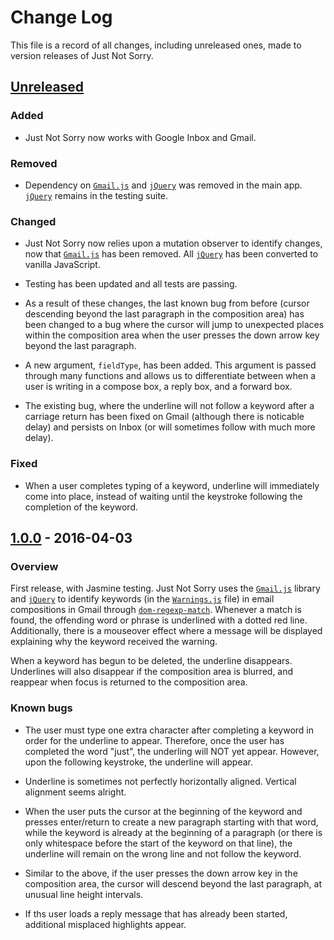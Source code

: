 # Change Log

This file is a record of all changes, including unreleased ones, made to version releases of Just Not Sorry.

## [Unreleased]
### Added
- Just Not Sorry now works with Google Inbox and Gmail.

### Removed
- Dependency on [`Gmail.js`] and [`jQuery`] was removed in the main app. [`jQuery`] remains in the testing suite.

### Changed
- Just Not Sorry now relies upon a mutation observer to identify changes, now that [`Gmail.js`] has been removed. All [`jQuery`] has been converted to vanilla JavaScript.

- Testing has been updated and all tests are passing.

- As a result of these changes, the last known bug from before (cursor descending beyond the last paragraph in the composition area) has been changed to a bug where the cursor will jump to unexpected places within the composition area when the user presses the down arrow key beyond the last paragraph.

- A new argument, `fieldType`, has been added. This argument is passed through many functions and allows us to differentiate between when a user is writing in a compose box, a reply box, and a forward box.

- The existing bug, where the underline will not follow a keyword after a carriage return has been fixed on Gmail (although there is noticable delay) and persists on Inbox (or will sometimes follow with much more delay).

### Fixed
- When a user completes typing of a keyword, underline will immediately come into place, instead of waiting until the keystroke following the completion of the keyword.

## [1.0.0] - 2016-04-03
### Overview
First release, with Jasmine testing. Just Not Sorry uses the [`Gmail.js`] library and [`jQuery`] to identify keywords (in the [`Warnings.js`] file) in email compositions in Gmail through [`dom-regexp-match`]. Whenever a match is found, the offending word or phrase is underlined with a dotted red line. Additionally, there is a mouseover effect where a message will be displayed explaining why the keyword received the warning.

When a keyword has begun to be deleted, the underline disappears. Underlines will also disappear if the composition area is blurred, and reappear when focus is returned to the composition area.

### Known bugs
- The user must type one extra character after completing a keyword in order for the underline to appear. Therefore, once the user has completed the word "just", the underling will NOT yet appear. However, upon the following keystroke, the underline will appear.

- Underline is sometimes not perfectly horizontally aligned. Vertical alignment seems alright.

- When the user puts the cursor at the beginning of the keyword and presses enter/return to create a new paragraph starting with that word, while the keyword is already at the beginning of a paragraph (or there is only whitespace before the start of the keyword on that line), the underline will remain on the wrong line and not follow the keyword.

- Similar to the above, if the user presses the down arrow key in the composition area, the cursor will descend beyond the last paragraph, at unusual line height intervals.

- If ths user loads a reply message that has already been started, additional misplaced highlights appear.

[Unreleased]: https://github.com/cyrusinnovation/just-not-sorry/compare/inbox-support-spike
[1.0.0]: https://github.com/cyrusinnovation/just-not-sorry
[`Gmail.js`]: https://github.com/KartikTalwar/gmail.js/tree/master
[`jQuery`]: https://jquery.com/
[`warnings.js`]: https://github.com/cyrusinnovation/just-not-sorry/blob/master/src/Warnings.js
[`dom-regexp-match`]: https://github.com/webmodules/dom-regexp-match
